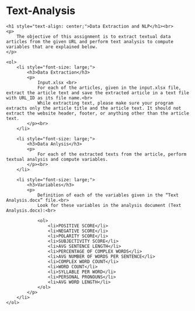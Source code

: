 # Text-Analysis

    <h1 style="text-align: center;">Data Extraction and NLP</h1><br>
    <p>
        The objective of this assignment is to extract textual data articles from the given URL and perform text analysis to compute variables that are explained below. 
    </p>

    <ol>
        <li style="font-size: large;"> 
            <h3>Data Extraction</h3> 
            <p>
                Input.xlsx <br>
                For each of the articles, given in the input.xlsx file, extract the article text and save the extracted article in a text file with URL_ID as its file name.<br>
                While extracting text, please make sure your program extracts only the article title and the article text. It should not extract the website header, footer, or anything other than the article text. 
            </p><br>
        </li>

        <li style="font-size: large;">
            <h3>Data Anlysis</h3>
            <p>
                For each of the extracted texts from the article, perform textual analysis and compute variables.
            </p><br>
        </li>

        <li style="font-size: large;">
            <h3>Variables</h3>
            <p>
                Definition of each of the variables given in the “Text Analysis.docx” file.<br>
                Look for these variables in the analysis document (Text Analysis.docx):<br>

                <ol>
                    <li>POSITIVE SCORE</li>
                    <li>NEGATIVE SCORE</li>
                    <li>POLARITY SCORE</li>
                    <li>SUBJECTIVITY SCORE</li>
                    <li>AVG SENTENCE LENGTH</li>
                    <li>PERCENTAGE OF COMPLEX WORDS</li> 
                    <li>AVG NUMBER OF WORDS PER SENTENCE</li>
                    <li>COMPLEX WORD COUNT</li>
                    <li>WORD COUNT</li>
                    <li>SYLLABLE PER WORD</li>
                    <li>PERSONAL PRONOUNS</li>
                    <li>AVG WORD LENGTH</li>
                </ol>
            </p>
        </li>
    </ol>
